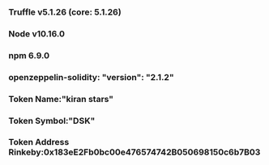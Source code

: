 ### Truffle v5.1.26 (core: 5.1.26)

### Node v10.16.0

### npm 6.9.0

### openzeppelin-solidity: "version": "2.1.2"

### Token Name:"kiran stars"

### Token Symbol:"DSK"

### Token Address Rinkeby:0x183eE2Fb0bc00e476574742B050698150c6b7B03
